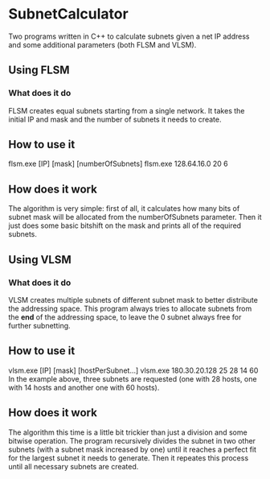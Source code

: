 # SubnetCalculator
Two programs written in C++ to calculate subnets given a net IP address and some additional parameters (both FLSM and VLSM).

## Using FLSM
### What does it do
FLSM creates equal subnets starting from a single network. It takes the initial IP and mask and the number of subnets it needs to create.
## How to use it
flsm.exe [IP] [mask] [numberOfSubnets]
flsm.exe 128.64.16.0 20 6
## How does it work
The algorithm is very simple: first of all, it calculates how many bits of subnet mask will be allocated from the numberOfSubnets parameter. Then it just does some basic bitshift on the mask and prints all of the required subnets.

## Using VLSM
### What does it do
VLSM creates multiple subnets of different subnet mask to better distribute the addressing space.
This program always tries to allocate subnets from the **end** of the addressing space, to leave the 0 subnet always free for further subnetting.
## How to use it
vlsm.exe [IP] [mask] [hostPerSubnet...]
vlsm.exe 180.30.20.128 25 28 14 60
In the example above, three subnets are requested (one with 28 hosts, one with 14 hosts and another one with 60 hosts).
## How does it work
The algorithm this time is a little bit trickier than just a division and some bitwise operation.
The program recursively divides the subnet in two other subnets (with a subnet mask increased by one) until it reaches a perfect fit for the largest subnet it needs to generate. Then it repeates this process until all necessary subnets are created.
